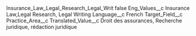 <?xml version="1.0" encoding="UTF-8"?>
<CustomMetadata xmlns="http://soap.sforce.com/2006/04/metadata" xmlns:xsi="http://www.w3.org/2001/XMLSchema-instance" xmlns:xsd="http://www.w3.org/2001/XMLSchema">
    <label>Insurance_Law_Legal_Research_Legal_Writ</label>
    <protected>false</protected>
    <values>
        <field>Eng_Values__c</field>
        <value xsi:type="xsd:string">Insurance Law,Legal Research, Legal Writing</value>
    </values>
    <values>
        <field>Language__c</field>
        <value xsi:type="xsd:string">French</value>
    </values>
    <values>
        <field>Target_Field__c</field>
        <value xsi:type="xsd:string">Practice_Area__c</value>
    </values>
    <values>
        <field>Translated_Value__c</field>
        <value xsi:type="xsd:string">Droit des assurances, Recherche juridique, rédaction juridique</value>
    </values>
</CustomMetadata>
